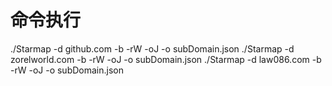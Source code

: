# 命令执行
./Starmap -d github.com -b -rW -oJ -o subDomain.json
./Starmap -d zorelworld.com -b -rW -oJ -o subDomain.json
./Starmap -d law086.com -b -rW -oJ -o subDomain.json
